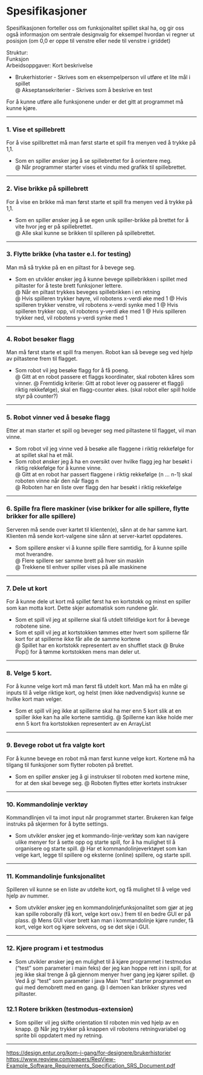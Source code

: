 # Spesifikasjoner

Spesifikasjonen forteller oss om funksjonalitet spillet skal ha, og gir oss også informasjon om sentrale designvalg for eksempel 
hvordan vi regner ut posisjon (om 0,0 er oppe til venstre eller nede til venstre i griddet)

Struktur:\
Funksjon\
Arbeidsoppgaver: Kort beskrivelse

* Brukerhistorier - Skrives som en eksempelperson vil utføre et lite mål i spillet\
@ Akseptansekriterier - Skrives som å beskrive en test

For å kunne utføre alle funksjonene under er det gitt at programmet må kunne kjøre.

***

### 1. Vise et spillebrett
For å vise spillbrettet må man først starte et spill fra menyen ved å trykke på 1,1.

* Som en spiller ønsker jeg å se spillebrettet for å orientere meg.\
@ Når programmer starter vises et vindu med grafikk til spillebrettet.

***

### 2. Vise brikke på spillebrett
For å vise en brikke må man først starte et spill fra menyen ved å trykke på 1,1.

* Som en spiller ønsker jeg å se egen unik spiller-brikke på brettet for å vite hvor jeg er på spillebrettet.\
@ Alle skal kunne se brikken til spilleren på spillebrettet.

***

### 3. Flytte brikke (vha taster e.l. for testing)
Man må så trykke på en en piltast for å bevege seg.

* Som en utvikler ønsker jeg å kunne bevege spillebrikken i spillet med piltaster for å teste brett funksjoner lettere.\
@ Når en piltast trykkes beveges spillebrikken i en retning\
@ Hvis spilleren trykker høyre, vil robotens x-verdi øke med 1
@ Hvis spilleren trykker venstre, vil robotens x-verdi synke med 1
@ Hvis spilleren trykker opp, vil robotens y-verdi øke med 1
@ Hvis spilleren trykker ned, vil robotens y-verdi synke med 1

***

### 4. Robot besøker flagg 
Man må først starte et spill fra menyen. Robot kan så bevege seg ved hjelp av piltastene frem til flagget.

* Som robot vil jeg besøke flagg for å få poeng.\
@ Gitt at en robot passere et flaggs koordinater, skal roboten kåres som vinner.
@ Fremtidig kriterie: Gitt at robot lever og passerer et flagg(i riktig rekkefølge), skal en flagg-counter økes. (skal robot eller spill holde styr på counter?)

***

### 5. Robot vinner ved å besøke flagg
Etter at man starter et spill og beveger seg med piltastene til flagget, vil man vinne.

* Som robot vil jeg vinne ved å besøke alle flaggene i riktig rekkefølge for at spillet skal ha et mål.
* Som robot ønsker jeg å ha en oversikt over hvilke flagg jeg har besøkt i riktig rekkefølge for å kunne vinne.\
@ Gitt at en robot har passert flaggene i riktig rekkefølge (n … n-1) skal roboten vinne når den når flagg n\
@ Roboten har en liste over flagg den har besøkt i riktig rekkefølge

***

### 6. Spille fra flere maskiner (vise brikker for alle spillere, flytte brikker for alle spillere)
Serveren må sende over kartet til klienten(e), sånn at de har samme kart. Klienten må sende kort-valgene sine sånn at server-kartet oppdateres.

* Som spillere ønsker vi å kunne spille flere samtidig, for å kunne spille mot hverandre.\
@ Flere spillere ser samme brett på hver sin maskin\
@ Trekkene til enhver spiller vises på alle maskinene

***

### 7. Dele ut kort 
For å kunne dele ut kort må spillet først ha en kortstokk og minst en spiller som kan motta kort. Dette skjer automatisk som rundene går.

* Som et spill vil jeg at spillerne skal få utdelt tilfeldige kort for å bevege robotene sine.
* Som et spill vil jeg at kortstokken tømmes etter hvert som spillerne får kort for at spillerne ikke får alle de samme kortene\
@ Spillet har en kortstokk representert av en shufflet stack
@ Bruke Pop() for å tømme kortstokken mens man deler ut.

***

### 8. Velge 5 kort.
For å kunne velge kort må man først få utdelt kort. Man må ha en måte gi inputs til å velge riktige kort, og helst (men ikke nødvendigvis) kunne se hvilke kort man velger.

* Som et spill vil jeg ikke at spillerne skal ha mer enn 5 kort slik at en spiller ikke kan ha alle kortene samtidig.
@ Spillerne kan ikke holde mer enn 5 kort fra kortstokken representert av en ArrayList

***

### 9. Bevege robot ut fra valgte kort
For å kunne bevege en robot må man først kunne velge kort. Kortene må ha tilgang til funksjoner som flytter roboten på brettet.

* Som en spiller ønsker jeg å gi instrukser til roboten med kortene mine, for at den skal bevege seg.
@ Roboten flyttes etter kortets instrukser

***

### 10. Kommandolinje verktøy
Kommandlinjen vil ta imot input når programmet starter. Brukeren kan følge instruks på skjermen for å bytte settings.

* Som utvikler ønsker jeg et kommando-linje-verktøy som kan navigere ulike menyer for å sette opp og starte spill, for å ha mulighet til å organisere og starte spill.
@ Har et kommandolinjeverktøyet som kan velge kart, legge til spillere og eksterne (online) spillere, og starte spill.

***

### 11. Kommandolinje funksjonalitet
Spilleren vil kunne se en liste av utdelte kort, og få mulighet til å velge ved hjelp av nummer.

* Som utvikler ønsker jeg en kommandolinjefunksjonalitet som gjør at jeg kan spille roborally (få kort, velge kort osv.) frem til en bedre GUI er på plass.
@ Mens GUI viser brett kan man i kommandolinje kjøre runder, få kort, velge kort og kjøre sekvens, og 	se det skje i GUI.

***

### 12. Kjøre program i et testmodus

* Som utvikler ønsker jeg en mulighet til å kjøre programmet i testmodus (“test” som parameter i main feks) der jeg kan hoppe rett inn i spill, for at jeg ikke skal trenge å gå gjennom menyer hver gang jeg kjører spillet.
@ Ved å gi “test” som parameter i java Main “test” starter programmet en gui med demobrett med en gang.
@ I demoen kan brikker styres ved piltaster.


### 12.1 Rotere brikken (testmodus-extension)


* Som spiller vil jeg skifte orientation til roboten min ved hjelp av en knapp.
@ Når jeg trykker på knappen vil robotens retningvariabel og sprite bli oppdatert med ny retning.

***

https://design.entur.org/kom-i-gang/for-designere/brukerhistorier
https://www.reqview.com/papers/ReqView-Example_Software_Requirements_Specification_SRS_Document.pdf
